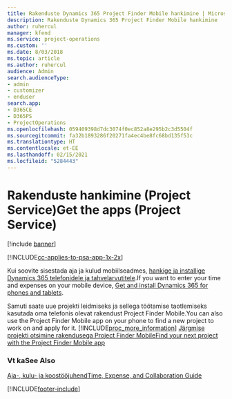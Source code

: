 ```yaml
---
title: Rakenduste Dynamics 365 Project Finder Mobile hankimine | MicrosoftDocs
description: Rakenduste Dynamics 365 Project Finder Mobile hankimine
author: ruhercul
manager: kfend
ms.service: project-operations
ms.custom: ''
ms.date: 8/03/2018
ms.topic: article
ms.author: ruhercul
audience: Admin
search.audienceType:
- admin
- customizer
- enduser
search.app:
- D365CE
- D365PS
- ProjectOperations
ms.openlocfilehash: 059409398d7dc3074f0ec852a8e295b2c3d5504f
ms.sourcegitcommit: fa32b1893286f20271fa4ec4be8fc68bd135f53c
ms.translationtype: HT
ms.contentlocale: et-EE
ms.lasthandoff: 02/15/2021
ms.locfileid: "5284443"
---
```

# <a name="get-the-apps-project-service"></a><span data-ttu-id="c2001-103">Rakenduste hankimine (Project Service)</span><span class="sxs-lookup"><span data-stu-id="c2001-103">Get the apps (Project Service)</span></span>

[!include [banner](../includes/psa-now-project-operations.md)]

[!INCLUDE[cc-applies-to-psa-app-1x-2x](../includes/cc-applies-to-psa-app-1x-2x.md)]

<span data-ttu-id="c2001-104">Kui soovite sisestada aja ja kulud mobiilseadmes, [hankige ja installige Dynamics 365 telefonidele ja tahvelarvutitele](https://docs.microsoft.com/dynamics365/mobile-app/dynamics-365-phones-tablets-users-guide).</span><span class="sxs-lookup"><span data-stu-id="c2001-104">If you want to enter your time and expenses on your mobile device, [Get and install Dynamics 365 for phones and tablets](https://docs.microsoft.com/dynamics365/mobile-app/dynamics-365-phones-tablets-users-guide).</span></span>  
  
 <span data-ttu-id="c2001-105">Samuti saate uue projekti leidmiseks ja sellega töötamise taotlemiseks kasutada oma telefonis olevat rakendust Project Finder Mobile.</span><span class="sxs-lookup"><span data-stu-id="c2001-105">You can also use the Project Finder Mobile app on your phone to find a new project to work on and apply for it.</span></span> [!INCLUDE[proc_more_information](../includes/proc-more-information.md)] <span data-ttu-id="c2001-106">[Järgmise projekti otsimine rakendusega Project Finder Mobile](../psa/find-next-project-finder-mobile-app.md)</span><span class="sxs-lookup"><span data-stu-id="c2001-106">[Find your next project with the Project Finder Mobile app](../psa/find-next-project-finder-mobile-app.md)</span></span> 
  
### <a name="see-also"></a><span data-ttu-id="c2001-107">Vt ka</span><span class="sxs-lookup"><span data-stu-id="c2001-107">See Also</span></span>  
 [<span data-ttu-id="c2001-108">Aja-, kulu- ja koostööjuhend</span><span class="sxs-lookup"><span data-stu-id="c2001-108">Time, Expense, and Collaboration Guide</span></span>](../psa/time-expense-collaboration-guide.md)


[!INCLUDE[footer-include](../includes/footer-banner.md)]